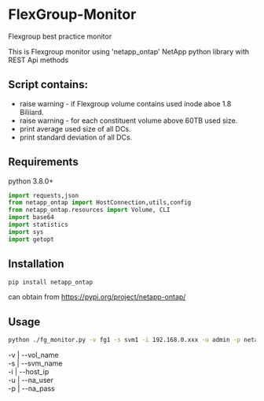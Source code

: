 # FlexGroup-Monitor
Flexgroup best practice monitor 

This is Flexgroup monitor using 'netapp_ontap' NetApp python library with REST Api methods 

## Script contains:
* raise warning - if Flexgroup volume contains used inode aboe 1.8 Biliiard.
* raise warning - for each constituent volume above 60TB used size.
* print average used size of all DCs.
* print standard deviation of all DCs.

## Requirements
python 3.8.0+
```python
import requests,json
from netapp_ontap import HostConnection,utils,config
from netapp_ontap.resources import Volume, CLI
import base64
import statistics
import sys
import getopt
```

## Installation
```bash
pip install netapp_ontap
```

can obtain from https://pypi.org/project/netapp-ontap/

## Usage
```bash
python ./fg_monitor.py -v fg1 -s svm1 -i 192.168.0.xxx -u admin -p netapp23
```
-v | --vol_name   
-s | --svm_name  
-i | --host_ip  
-u | --na_user  
-p | --na_pass  


